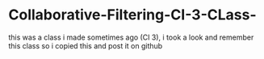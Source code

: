 # Collaborative-Filtering-CI-3-CLass-

this was a class i made sometimes ago (CI 3), i took a look and remember this class so i copied this and post it on github
